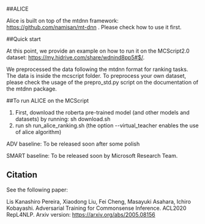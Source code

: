 ##ALICE

Alice is built on top of the mtdnn framework: https://github.com/namisan/mt-dnn . Please check how to use it first. 

##Quick start

At this point, we provide an example on how to run it on the MCScript2.0 dataset: https://my.hidrive.com/share/wdnind8pp5#$/. 

We preprocessed the data following the mtdnn format for ranking tasks. The data is inside the mcscript folder. To preprocess your own dataset, please check the usage of the prepro_std.py script on the documentation of the mtdnn package. 

##To run ALICE on the MCScript

1) First, download the roberta pre-trained model (and other models and datasets) by running:
    sh download.sh
2) run sh run_alice_ranking.sh (the option --virtual_teacher enables the use of alice algorithm)

ADV baseline: To be released soon after some polish

SMART baseline: To be released soon by Microsoft Research Team.

## Citation
See the following paper:

Lis Kanashiro Pereira, Xiaodong Liu, Fei Cheng, Masayuki Asahara, Ichiro Kobayashi. Adversarial Training for Commonsense Inference. ACL2020 RepL4NLP. Arxiv version: https://arxiv.org/abs/2005.08156
